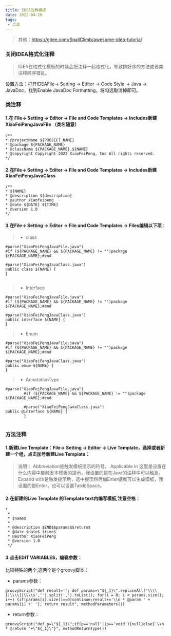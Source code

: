 ```yaml
---
title: IDEA注释模板
date: 2022-04-20
tags:
 - 工具
---
```


> 其他：https://gitee.com/SnailClimb/awesome-idea-tutorial

### 关闭IDEA格式化注释
>IDEA在格式化模板的时候会把注释一起格式化，导致排好序的方法或者类注释顺序错乱。

设置方法：打开IDEAFile-> Setting -> Editor -> Code Style -> Java -> JavaDoc，找到Enable JavaDoc Formatting，将勾选取消掉即可。


### 类注释
#### 1.在 File-> Setting -> Editor -> File and Code Templates -> Includes新建 XiaoFeiPengJavaFile （类名随意）
```shell
/**
* @projectName ${PROJECT_NAME}
* @package ${PACKAGE_NAME}
* @className ${PACKAGE_NAME}.${NAME}
* @copyright Copyright 2022 XiaoFeiPeng, Inc All rights reserved.
*/

```
#### 2.在File-> Setting -> Editor -> File and Code Templates -> Includes新建XiaoFeiPengJavaClass

```shell
/**
* ${NAME}
* @description ${description}
* @author xiaofeipeng
* @date ${DATE} ${TIME}
* @version 1.0
*/

```
#### 3.在File-> Setting -> Editor -> File and Code Templates -> Files编辑以下项：

> * class
```shell
#parse("XiaoFeiPengJavaFile.java")
#if (${PACKAGE_NAME} && ${PACKAGE_NAME} != "")package ${PACKAGE_NAME};#end

#parse("XiaoFeiPengJavaClass.java")
public class ${NAME} {
}


```
> * Interface
```shell
#parse("XiaoFeiPengJavaFile.java")
#if (${PACKAGE_NAME} && ${PACKAGE_NAME} != "")package ${PACKAGE_NAME};#end

#parse("XiaoFeiPengJavaClass.java")
public interface ${NAME} {
}

```
> * Enum
```shell
#parse("XiaoFeiPengJavaFile.java")
#if (${PACKAGE_NAME} && ${PACKAGE_NAME} != "")package ${PACKAGE_NAME};#end

#parse("XiaoFeiPengJavaClass.java")
public enum ${NAME} {
}

```
> * AnnotationType
```
#parse("XiaoFeiPengJavaFile.java")
        #if (${PACKAGE_NAME} && ${PACKAGE_NAME} != "")package ${PACKAGE_NAME};#end

        #parse("XiaoFeiPengJavaClass.java")
public @interface ${NAME} {
        }


```

### 方法注释
#### 1.新建Live Template：File-> Setting -> Editor -> Live Template，选择或者新建一个组，点击加号新建Live Template：
>说明：
Abbreviation是触发模板提示的符号。
Applicable In 这里是设置在什么内容中能触发本模板的提示，我设置的是在Java的注释中可以触发。
Expand with是触发提示后，选中提示然后加Enter键就可以生成模板，我设置的是Enter，也可以设置Tab和Space。

#### 2.在新建的Live Template 的Template text内编写模板,注意空格：
```shell
*
 * 
 * $name$  
 *
 * @description $END$$params$$return$
 * @date $date$ $time$
 * @author XiaoFeiPeng
 * @version 1.0 
 */

```

#### 3.点击EDIT VARIABLES，编辑参数：

比较特殊的两个,这两个是个groovy脚本：

* params参数：
```shell
groovyScript("def result=''; def params=\"${_1}\".replaceAll('\\\\[|\\\\]|\\\\s','').split(',').toList(); for(i = 0; i < params.size(); i++) {if(params[i].size()==0)continue;result+='\\n * @param ' + params[i] +' '}; return result", methodParameters())

```

* return参数：
```shell
groovyScript("def p=\"${_1}\";if(p=='null'||p=='void'){null}else{'\\n * @return '+\"${_1}\"}", methodReturnType())
```
